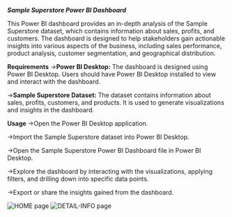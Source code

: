 _**Sample Superstore Power BI Dashboard**_

This Power BI dashboard provides an in-depth analysis of the Sample Superstore dataset, which contains information about sales, profits, and customers. The dashboard is designed to help stakeholders gain actionable insights into various aspects of the business, including sales performance, product analysis, customer segmentation, and geographical distribution.

**Requirements**
->**Power BI Desktop:** The dashboard is designed using Power BI Desktop. Users should have Power BI Desktop installed to view and interact with the dashboard.

->**Sample Superstore Dataset:** The dataset contains information about sales, profits, customers, and products. It is used to generate visualizations and insights in the dashboard.

**Usage**
->Open the Power BI Desktop application.

->Import the Sample Superstore dataset into Power BI Desktop.

->Open the Sample Superstore Power BI Dashboard file in Power BI Desktop.

->Explore the dashboard by interacting with the visualizations, applying filters, and drilling down into specific data points.

->Export or share the insights gained from the dashboard.

![HOME page](https://github.com/meghu03/POWER-BI/assets/116013635/0d46587b-00fc-4cdb-83fe-24e1112d8480)
![DETAIL-INFO page](https://github.com/meghu03/POWER-BI/assets/116013635/41235abd-6665-441d-8d28-7768a881e509)

